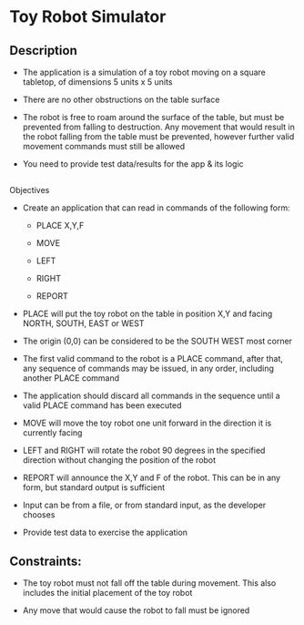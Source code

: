 # Toy Robot Simulator

## Description  
- The application is a simulation of a toy robot moving on a square tabletop, of dimensions 5 units x 5 units
    
-   There are no other obstructions on the table surface
    
-   The robot is free to roam around the surface of the table, but must be prevented from falling to destruction. Any movement that would result in the robot falling from the table must be prevented, however further valid movement commands must still be allowed
    
-   You need to provide test data/results for the app & its logic
    

##   
Objectives

-   Create an application that can read in commands of the following form:
    
    -   PLACE X,Y,F
        
    -   MOVE
        
    -   LEFT
        
    -   RIGHT
        
    -   REPORT
        
-   PLACE will put the toy robot on the table in position X,Y and facing NORTH, SOUTH, EAST or WEST
    
-   The origin (0,0) can be considered to be the SOUTH WEST most corner
    
-   The first valid command to the robot is a PLACE command, after that, any sequence of commands may be issued, in any order, including another PLACE command
    
-   The application should discard all commands in the sequence until a valid PLACE command has been executed
    
-   MOVE will move the toy robot one unit forward in the direction it is currently facing
    
-   LEFT and RIGHT will rotate the robot 90 degrees in the specified direction without changing the position of the robot
    
-   REPORT will announce the X,Y and F of the robot. This can be in any form, but standard output is sufficient
    
-   Input can be from a file, or from standard input, as the developer chooses
    
-   Provide test data to exercise the application
    

## Constraints:

-   The toy robot must not fall off the table during movement. This also includes the initial placement of the toy robot
    
-   Any move that would cause the robot to fall must be ignored
